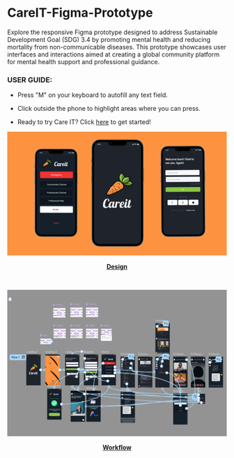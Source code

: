 # CareIT-Figma-Prototype
Explore the responsive Figma prototype designed to address Sustainable Development Goal (SDG) 3.4 by promoting mental health and reducing mortality from non-communicable diseases. This prototype showcases user interfaces and interactions aimed at creating a global community platform for mental health support and professional guidance.


### USER GUIDE:
- Press "M" on your keyboard to autofill any text field.
- Click outside the phone to highlight areas where you can press.

- Ready to try Care IT? Click [here](https://www.figma.com/proto/jQeY4EmFib7qhMdtaThQfQ/Careit---Mental-Health-Stigma?page-id=0%3A1&node-id=296-1114&viewport=545%2C795%2C0.14&t=DDOpYVpEXqRbjCX6-1&scaling=scale-down&content-scaling=fixed&starting-point-node-id=296%3A1114) to get started!

<p align="center">
  <img src="https://github.com/haikalfitri/CareIT-Figma-Prototype/blob/main/images/fifth%20project.png" alt="First Page" width="700" />
</p>
<p align="center"><strong><u>Design</u></strong></p>

&nbsp;

<p align="center">
  <img src="https://github.com/haikalfitri/CareIT-Figma-Prototype/blob/main/images/workflow.png" alt="First Page" width="1100" />
</p>
<p align="center"><strong><u>Workflow</u></strong></p>

